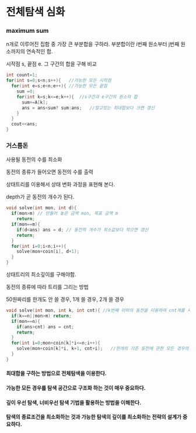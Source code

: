 # 전체탐색 심화

### maximum sum

n개로 이루어진 집함 중 가장 큰 부분합을 구하라. 부분합이란 i번째 원소부터 j번째 원소까지의 연속적인 합.

시작점 s, 끝점 e. 그 구간의 합을 구해 비교



```c++
int count=1;
for(int s=0;s<n;s++){	//가능한 모든 시작점
  for(int e=s;e<n;e++){	//가능한 모든 끝점
    sum =0;
    for(int k=s;k<=e;k++){	//s구간과 e구간의 원소의 합
      sum+=A[k];
      ans = ans<sum? sum:ans;	//알고있는 최대합보다 크면 갱신
    }
  }
  cout<<ans;
}
```



### 거스름돈

사용될 동전의 수를 최소화

동전의 종류가 들어오면 동전의 수를 출력

상태트리를 이용해서 상태 변화 과정을 표현해 본다.



depth가 곧 동전의 개수가 된다. 

```c++
void solve(int mon, int d){
  if(mon>m)	// 만들어 놓은 금액 mon, 목표 금액 m
  	return;
  if(mon==m){
    if(d<ans) ans = d; // 동전의 개수가 최소값보다 작으면 갱신
   	return;
  }
  for(int i=0;i<n;i++){
    solve(mon+coin[i], d+1);
  }
}
```

상태트리의 최소깊이를 구해야함.



동전의 종류에 따라 트리를 그리는 방법

50원짜리를 한개도 안 쓸 경우, 1개 쓸 경우, 2개 쓸 경우

```c++
void solve(int mon, int k, int cnt){ //k번째 이하의 동전을 이용하여 cnt개를 사용하여 mon원을 거슬러준 상태
  if(k==n||mon>m) return;	
  if(mon==n){
    if(ans>cnt)	ans = cnt;
    return;
  }
  for(int i=0;mon+coin[k]*i<=n;i++){
    solve(mon+coin[k]*i, k+1, cnt+i);	//한개의 기준 동전에 관한 모든 경우의 수
  }
}
```



#### 최대합을 구하는 방법으로 전체탐색을 이용한다. 

#### 가능한 모든 경우를 탐색 공간으로 구조화 하는 것이 매우 중요하다.

#### 깊이 우선 탐색, 너비우선 탐색 기법을 활용하는 방법을 이해한다. 

#### 탐색의 종료조건을 최소화하는 것과 가능한 탐색의 깊이를 최소화하는 전략의 설계가 중요하다. 